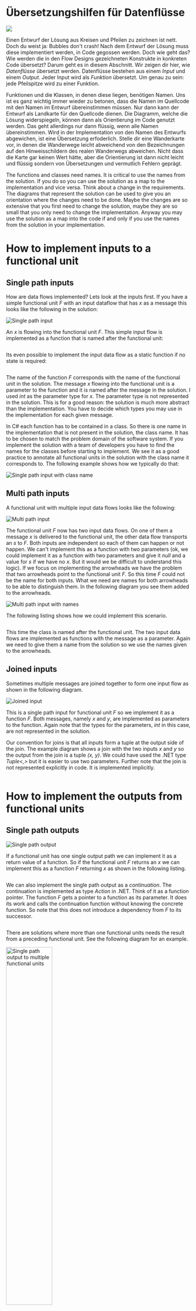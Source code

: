 # Übersetzungshilfen für Datenflüsse
![](../../../resources/images/in_arbeit.png)

Einen Entwurf der Lösung aus Kreisen und Pfeilen zu zeichnen ist nett. Doch du weist ja: Bubbles don't crash! Nach dem Entwurf der Lösung muss diese implementiert werden, in Code gegossen werden. Doch wie geht das? Wie werden die in den Flow Designs gezeichneten Konstrukte in konkreten Code übersetzt? Darum geht es in diesem Abschnitt. Wir zeigen dir hier, wie *Datenflüsse* übersetzt werden. Datenflüsse bestehen aus einem *Input* und einem *Output*. Jeder Input wird als *Funktion* übersetzt. Um genau zu sein: jede Pfeilspitze wird zu einer Funktion.

Funktionen und die Klassen, in denen diese liegen, benötigen Namen. Uns ist es ganz wichtig immer wieder zu betonen, dass die Namen im Quellcode mit den Namen im Entwurf übereinstimmen müssen. Nur dann kann der Entwurf als Landkarte für den Quellcode dienen. Die Diagramm, welche die Lösung widerspiegeln, können dann als Orientierung im Code genutzt werden. Das geht allerdings nur dann flüssig, wenn alle Namen übereinstimmen. Wird in der Implementation von den Namen des Entwurfs abgewichen, ist eine Übersetzung erfoderlich. Stelle dir eine Wanderkarte vor, in denen die Wanderwege leicht abweichend von den Bezeichnungen auf den Hinweisschildern des realen Wanderwegs abweichen. Nicht dass die Karte gar keinen Wert hätte, aber die Orientierung ist dann nicht leicht und flüssig sondern von Übersetzungen und vermutlich Fehlern geprägt.


The functions and classes need names. It is critical to use the names from the solution. If you do so you can use the solution as a map to the implementation and vice versa. Think about a change in the requirements. The diagrams that represent the solution can be used to give you an orientation where the changes need to be done. Maybe the changes are so extensive that you first need to change the solution, maybe they are so small that you only need to change the implementation. Anyway you may use the solution as a map into the code if and only if you use the names from the solution in your implementation.

# How to implement inputs to a functional unit
## Single path inputs
How are data flows implemented? Lets look at the inputs first. If you have a simple functional unit *F* with an input dataflow that has *x* as a message this looks like the following in the solution:

![Single path input](https://raw.githubusercontent.com/ccdschool/flowdesignorg/master/images/implementation/input/singlepath/diagram1.png)

An *x* is flowing into the functional unit *F*. This simple input flow is implemented as a function that is named after the functional unit:

<pre url="https://github.com/ccdschool/flowdesignorg/raw/master/source/csharp/implementation/implementation/input/singlepath/AsFunction.cs" range="7-9"></pre>

Its even possible to implement the input data flow as a static function if no state is required:

<pre url="https://github.com/ccdschool/flowdesignorg/raw/master/source/csharp/implementation/implementation/input/singlepath/AsFunction.cs" range="15-17"></pre>

The name of the function *F* corresponds with the name of the functional unit in the solution. The message *x* flowing into the functional unit is a parameter to the function and it is named after the message in the solution. I used *int* as the parameter type for *x*. The parameter type is not represented in the solution. This is for a good reason: the solution is much more abstract than the implementation. You have to decide which types you may use in the implementation for each given message.

In C# each function has to be contained in a class. So there is one name in the implementation that is not present in the solution, the class name. It has to be chosen to match the problem domain of the software system. If you implement the solution with a team of developers you have to find the names for the classes before starting to implement. We see it as a good practice to annotate all functional units in the solution with the class name it corresponds to. The following example shows how we typically do that:

![Single path input with class name](https://raw.githubusercontent.com/ccdschool/flowdesignorg/master/images/implementation/input/singlepath/diagram2.png)

## Multi path inputs
A functional unit with multiple input data flows looks like the following:

![Multi path input](https://raw.githubusercontent.com/ccdschool/flowdesignorg/master/images/implementation/input/multipath/diagram1.png)

The functional unit *F* now has two input data flows. On one of them a message *x* is delivered to the functional unit, the other data flow transports an *s* to *F*. Both inputs are independent so each of them can happen or not happen. We can't implement this as a function with two parameters (ok, we could implement it as a function with two parameters and give it *null* and a value for *s* if we have no *x*. But it would we be difficult to understand this logic). If we focus on implementing the arrowheads we have the problem that two arrowheads point to the functional unit *F*. So this time *F* could not be the name for both inputs. What we need are names for both arrowheads to be able to distinguish them. In the following diagram you see them added to the arrowheads.

![Multi path input with names](https://raw.githubusercontent.com/ccdschool/flowdesignorg/master/images/implementation/input/multipath/diagram2.png)

The following listing shows how we could implement this scenario.
<pre url="https://raw.githubusercontent.com/ccdschool/flowdesignorg/master/source/csharp/implementation/implementation/input/multipath/AsClass.cs" mark="7-9,11-13" class=""></pre>

This time the class is named after the functional unit. The two input data flows are implemented as functions with the message as a parameter. Again we need to give them a name from the solution so we use the names given to the arrowheads.

## Joined inputs

Sometimes multiple messages are joined together to form one input flow as shown in the following diagram.

<img src="https://raw.githubusercontent.com/ccdschool/flowdesignorg/master/images/implementation/input/join/diagram1.png" alt="Joined input" />

This is a single path input for functional unit *F* so we implement it as a function *F*. Both messages, namely *x* and *y*, are implemented as parameters to the function. Again note that the types for the parameters, *int* in this case, are not represented in the solution.

Our convention for joins is that all inputs form a tuple at the output side of the join. The example diagram shows a join with the two inputs *x* and *y* so the output from the join is a tuple *(x, y)*. We could have used the .NET type *Tuple&lt;,&gt;* but it is easier to use two parameters. Further note that the join is not represented explicitly in code. It is implemented implicitly.

<pre url="https://raw.githubusercontent.com/ccdschool/flowdesignorg/master/source/csharp/implementation/implementation/input/join/AsFunction.cs" mark="7-9"></pre>

# How to implement the outputs from functional units
## Single path outputs
<img src="https://raw.githubusercontent.com/ccdschool/flowdesignorg/master/images/implementation/output/singlepath/diagram1.png" alt="Single path output" />

If a functional unit has one single output path we can implement it as a return value of a function. So if the functional unit *F* returns an *x* we can implement this as a function *F* returning *x* as shown in the following listing.
<pre url="https://raw.githubusercontent.com/ccdschool/flowdesignorg/master/source/csharp/implementation/implementation/output/singlepath/WithReturn.cs" mark="9" class=""></pre>

We can also implement the single path output as a *continuation*. The continuation is implemented as type *Action* in .NET. Think of it as a function pointer. The function *F* gets a pointer to a function as its parameter. It does its work and calls the continuation function without knowing the concrete function. So note that this does not introduce a dependency from *F* to its successor.

<pre url="https://raw.githubusercontent.com/ccdschool/flowdesignorg/master/source/csharp/implementation/implementation/output/singlepath/WithContinuation.cs" mark="9" class=""></pre>

There are solutions where more than one functional units needs the result from a preceding functional unit. See the following diagram for an example.

<img src="https://raw.githubusercontent.com/ccdschool/flowdesignorg/master/images/implementation/output/singlepath/diagram2.png" alt="Single path output to multiple functional units" width="50%" height="50%" />

In this diagram the output of *F* is consumed by *G* and *H*. We can optimize this by implementing the output of *F* as an event instead of a continuation.

<pre url="https://raw.githubusercontent.com/ccdschool/flowdesignorg/master/source/csharp/implementation/implementation/output/singlepath/WithEvent.cs" mark="9,12" class=""></pre>

Now we can bind multiple successors to the event. Note that the API of this class needs a bit more care from the developer using it. This is because you have to bind something the event *OnResult* before calling the function *F*. If the output path is implemented as a continuation you can't call the function without passing it a continuation. And please note that we don't check the event on *null* before calling it intentionally. This is because F produces an output. We consider it as an error if nothing is bound to the event. So it is good to have the function *F* fail fast if erroneously nothing is bound to the event.

## Multi path outputs

<img src="https://raw.githubusercontent.com/ccdschool/flowdesignorg/master/images/implementation/output/multipath/diagram1.png" alt="Multi path output" />

If a functional unit has more than one output path we cannot implement it as a return value. Instead we can implement it as multiple continuations or with multiple events. The following listing shows how to implement it using multiple continuations passed in as parameters to the function.

<pre url="https://raw.githubusercontent.com/ccdschool/flowdesignorg/master/source/csharp/implementation/implementation/output/multipath/WithContinuation.cs" mark="9-10" class=""></pre>

Sometimes it is easier to use events instead of continuations. This is the case if multiple successors need the input from the functional unit. Implementing this scenario with events is an optimization in contrast to using continuations.

<pre url="https://raw.githubusercontent.com/ccdschool/flowdesignorg/master/source/csharp/implementation/implementation/output/multipath/WithEvent.cs" mark="9-10,13,15" class=""></pre>

&nbsp;

## Optional outputs

Optional output can be expressed by using a star outside the parenthesis as shown in the following diagram. The star means *multiple outputs*, ranging from zero to many. So this includes the optional case where the message either flows one time or doesn't flow at all.

<img src="https://raw.githubusercontent.com/ccdschool/flowdesignorg/master/images/implementation/output/optional/diagram1.png" alt="Optional output" />

To better distinguish an optional data flow from a streamed data flow we use brackets for the optional case like shown in the following diagram.

<img src="https://raw.githubusercontent.com/ccdschool/flowdesignorg/master/images/implementation/output/optional/diagram2.png" alt="Optional output" />

The optional output path cannot be implemented as a *return* value of a function. The return has to take place so we cannot express that it sometimes happens and is omitted other times. So we have two options: we can implement it as a continuation or as an event. The following listing shows the implementation using a continuation.

<pre url="https://raw.githubusercontent.com/ccdschool/flowdesignorg/master/source/csharp/implementation/implementation/output/optional/WithContinuation.cs" mark="9-11" class=""></pre>

If multiple successors are bound to the output we can optimize this by implementing the output path with an event as shown in the following listing.

<pre url="https://raw.githubusercontent.com/ccdschool/flowdesignorg/master/source/csharp/implementation/implementation/output/optional/WithEvent.cs" mark="9-11,14" class=""></pre>

&nbsp;

## Streamed outputs

Streamed outputs are expressed by using the star outside the parenthesis.

<img src="https://raw.githubusercontent.com/ccdschool/flowdesignorg/master/images/implementation/output/optional/diagram1.png" alt="Streamed output" />

Again we can refine this to distinguish it from the optional case by using curly braces as shown in the following diagram.

<img src="https://raw.githubusercontent.com/ccdschool/flowdesignorg/master/images/implementation/output/stream/diagram1.png" alt="Streamed output" />

As with optional output paths we can't implement a streamed output by a returning a value from the function. So we need to use either a continuation or an event. The following listing shows how to implement a streamed output by using a continuation that is passed to the function as a parameter. 

<pre url="https://raw.githubusercontent.com/ccdschool/flowdesignorg/master/source/csharp/implementation/implementation/output/stream/WithContinuation.cs" mark="9-12" class=""></pre>

Please note that we need to define a protocol that signals the successor of the functional unit the end of the stream. The continuation is called for every datum the functional unit produces. But how does the successor know that the last datum was produced? Think of a functional unit that sums up integers. It receives integer by integer and adds each to the sum. But when is the time to deliver the sum to its successor? In the listing shown we use *null* to signal *end-of-stream*.

The following listing shows how to implement the streaming output path with an event.
<pre url="https://raw.githubusercontent.com/ccdschool/flowdesignorg/master/source/csharp/implementation/implementation/output/stream/WithEvent.cs" mark="9-12,15" class=""></pre>

Please note that this is an optimization that is useful if multiple successors need to receive the messages that the functional unit produces.

# Integration

In the preceding chapters we have shown how to implement *input* and *output* data flows. Software systems are build from many functional units that need to be connected according to the solution. In this chapter we show how to implement the connections between functional units.

## Simple data flows (1D)

The following diagram shows a simple data flow consisting of two functional units *F* and *G*.

<img src="https://raw.githubusercontent.com/ccdschool/flowdesignorg/master/images/implementation/integration/diagram1.png" alt="Simple data flow" />

If we implement all input and output data flows as functions and return values then we can call the functions in the order given by the solution and pass the messages produced by one function to the next function as a parameter. The following listing shows how we can implement this flow.

<pre url="https://raw.githubusercontent.com/ccdschool/flowdesignorg/master/source/csharp/implementation/implementation/integration/SimpleDataFlow.cs"></pre>

As you can see we have implemented the flow as a function named *H*. The name *H* is not represented in the solution diagram. This is only the case in the top most flow. All other flows are hierarchical data flows which leads us to the next section.

## Hierarchical data flows (3D)
The following diagram shows the same solution as in the previous section but it contains the functional unit *H*. The flow consisting of *F* and *G* is a refinement of *H*.

<img src="https://raw.githubusercontent.com/ccdschool/flowdesignorg/master/images/implementation/integration/diagram2.png" alt="Hierarchical data flow" />

The listing from the preceding section implements this hierarchical flow. Now lets see how we can implement this flow using continuations.

<pre url="https://raw.githubusercontent.com/ccdschool/flowdesignorg/master/source/csharp/implementation/implementation/integration/HierarchicalWithContinuations.cs"></pre>

Nothing spectacular here. If you connect single input and output flows its not technically necessary to do so by using continuations. So the implementation using continuations instead of return values makes it more complicated as necessary. Before we show examples where it is necessary to use continuations lets look at the same flow implemented using events.

<pre url="https://raw.githubusercontent.com/ccdschool/flowdesignorg/master/source/csharp/implementation/implementation/integration/HierarchicalWithEvents.cs"></pre>

The simple flow although hierarchical lacks some complexity. That comes in if we have branching flows which are discussed in the next section.

## Branching data flows (2D)
If a functional unit has multiple output data flows the flow gets more complex. See the following diagram for an example.

<img src="https://raw.githubusercontent.com/ccdschool/flowdesignorg/master/images/implementation/integration/diagram3.png" alt="Branching data flow" />

Lets see how we can implement this using the simplest possible language elements.

<pre url="https://raw.githubusercontent.com/ccdschool/flowdesignorg/master/source/csharp/implementation/implementation/integration/BranchingDataFlow.cs"></pre>

The operation "If customer has credit" needs to be implemented using continuations because it has multiple output data flows. Both other operations can be implemented as simple functions. Please note that it is necessary that the decision which path to follow has to be done by an operation. This is domain logic so it would be a violation of the IOSP if the functional unit "Checkout" would make the decision. On the other hand it would be a violation of the PoMO if the operation *If customer has credit* would directly call the operations *Checkout with credit card* or *Check out with cash*. The given implementation separates the three aspects of

<ul>
	<li>deciding which checkout method should be chosen,</li>
	<li>checkout with credit card and</li>
	<li>checkout with cash</li>
</ul>

&nbsp;

# Dependencies

&nbsp;

## Instantiation vs Injection

Lets look at the following data flow. It consists of a functional unit *F* that is decomposed into a flow consisting of functional units *A*, *B* and *C*.

<img src="https://raw.githubusercontent.com/ccdschool/flowdesignorg/master/images/implementation/dependencies/diagram1.png" alt="Data flow diagram" />

We can look at the very same solution with a dependency diagram.

<img src="https://raw.githubusercontent.com/ccdschool/flowdesignorg/master/images/implementation/dependencies/diagram2.png" alt="Dependency diagram" />

The dependency diagram shows that functional unit *F* is dependent on *A*, *B* and *C*. If we implement all flows by functions and put them all into the same class our implementation may look like this.

<pre url="https://raw.githubusercontent.com/ccdschool/flowdesignorg/master/source/csharp/implementation/implementation/dependencies/OneClass.cs"></pre>

How can we implement that if the functional units are in different classes?

<pre url="https://raw.githubusercontent.com/ccdschool/flowdesignorg/master/source/csharp/implementation/implementation/dependencies/MultipleClasses.cs"></pre>

Please note that the necessary instances of *A*, *B* and *C* are created by *F* by means of calls to their constructor. Isn't that in violation to the dependency injection principle? Yes we may inject the instances. But what would be the benefit of injecting the instances? We could mock them in automated unit tests and verify that *F* behaves as expected, without calling the real implementations for *A*, *B* and *C*. We need an integration test anyway to make sure that *F*, *A*, *B* and *C* work together in the correct way. Because *F* contains no domain logic but is only responsible for integration we don't need any isolated unit tests for it. The functions *F*, *A*, *B* and *C* correspond to the *IOSP*, the *Integration Operation Segregation Principle* which states that a functional unit may be either an integration or an operation but not both. In the example F is integration whereas *A*, *B* and *C* are operations.

## Resource

&nbsp;

## State

Functional units may have state. We are not into pure functional programming here. So implementing functional units as functions does not mean they should not have state. The following diagram shows a functional unit *Sum* that uses internal state to sum up the value stream.

<img src="https://raw.githubusercontent.com/ccdschool/flowdesignorg/master/images/implementation/dependencies/diagram3.png" alt="Functional unit with state" width="50%" height="50%" />

The following listing shows how to implement this functional unit.

<pre url="https://raw.githubusercontent.com/ccdschool/flowdesignorg/master/source/csharp/implementation/implementation/dependencies/InternalState.cs"></pre>

Please note that the input to the functional unit *Sum* is a stream. That means it is necessary to decide how to recognize the end of stream. The given implementation uses a *Nullable&lt;int&gt;* so that having no value means end of stream.

The following diagram shows a scenario where multiple functional units have to share state in order to work together properly.

<img src="https://raw.githubusercontent.com/ccdschool/flowdesignorg/master/images/implementation/dependencies/diagram4.png" alt="Functional units with shared state in same class" width="50%" height="50%"  />

If it makes sense to implement the functions in the same class we can use class *fields* to represent the shared state as shown in the following listing.

<pre url="https://raw.githubusercontent.com/ccdschool/flowdesignorg/master/source/csharp/implementation/implementation/dependencies/StateInSameClass.cs"></pre>

Here the fields *pageNo* and *lastPageNo* implement the state shared between the four functional units *FirstPage*, *NextPage*, *PrevPage* and *LastPage*.

# Iteration

Oftentimes we have functional units that get a collection of input values and produce a collection of output values. See the following diagram for an example.

<img src="https://raw.githubusercontent.com/ccdschool/flowdesignorg/master/images/implementation/iteration/diagram1.png" alt="Iteration over multiple elements" height="50%" width="50%" />

The functional unit *Convert to strings* gets a collection of *integers* and converts them to *strings*. You may see two aspects:
<ul>
  <li>Iterating over the elements and</li>
  <li>converting one element.</li>
</ul>

A typical implementation looks like this:

<pre url="https://raw.githubusercontent.com/ccdschool/flowdesignorg/master/source/csharp/implementation/implementation/iteration/Iteration.cs"></pre>

The function *Convert_to_strings* (note the plural) is responsible for iterating over the collection. It contains the *foreach* loop. Inside the body of the loop the function *Convert_to_string* (note the singular) is called. So you may visualize this in a dependency diagram as follows:

<img src="https://raw.githubusercontent.com/ccdschool/flowdesignorg/master/images/implementation/iteration/diagram2.png" alt="Dependencies of the iteration" height="50%" width="50%" />

We think it is an implementation detail to decompose the two aspects so that we normally don't show the dependency in the solution diagram. If the developer decides to implement it like this thats ok. For example sometimes it is easier to write unit tests for a function that works on one element instead of a collection of elements.

# Recursion

# Concurrency

## Threads

<h3>Synchronization</h3>

## Actors

<h3>Synchronization</h3>

# Exceptions
